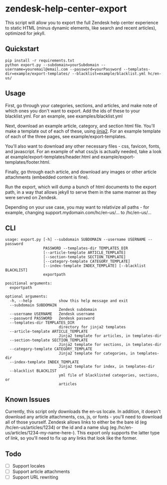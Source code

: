 # zendesk-help-center-export
This script will allow you to export the full Zendesk help center experience to static HTML (minus dynamic elements, like search and recent articles), optimized for jekyll.

## Quickstart
```
pip install -r requirements.txt
python export.py --subdomain=yourSubdomain --username=youremail@email.com --password=yourPassword --templates-dir=example/export-templates/ --blacklist=example/blacklist.yml hc/en-us/
```

## Usage
First, go through your categories, sections, and articles, and make note of which ones you don't want to export. Add the ids of these to your blacklist.yml. For an example, see examples/blacklist.yml

Next, download an example article, category, and section html file. You'll make a template out of each of these, using [jinja2](http://jinja.pocoo.org/). For an example template of each of the three pages, see example/export-templates. 

You'll also want to download any other necessary files - css, favicon, fonts, and javascript. For an example of what css/js is actually needed, take a look at example/export-templates/header.html and example/export-templates/footer.html.

Finally, go through each article, and download any images or other article attachments (embedded content is fine).

Run the export, which will dump a bunch of html documents to the export path, in a way that allows jekyll to serve them in the same manner as they were served on Zendesk.

Depending on your use case, you may want to relativize all paths - for example, changing support.mydomain.com/hc/en-us/... to /hc/en-us/...

## CLI
```
usage: export.py [-h] --subdomain SUBDOMAIN --username USERNAME --password
                 PASSWORD --templates-dir TEMPLATES_DIR
                 [--article-template ARTICLE_TEMPLATE]
                 [--section-template SECTION_TEMPLATE]
                 [--category-template CATEGORY_TEMPLATE]
                 [--index-template INDEX_TEMPLATE] [--blacklist BLACKLIST]
                 exportpath

positional arguments:
  exportpath

optional arguments:
  -h, --help            show this help message and exit
  --subdomain SUBDOMAIN
                        Zendesk subdomain
  --username USERNAME   Zendesk username
  --password PASSWORD   Zendesk password
  --templates-dir TEMPLATES_DIR
                        directory for jinja2 templates
  --article-template ARTICLE_TEMPLATE
                        Jinja2 template for articles, in templates-dir
  --section-template SECTION_TEMPLATE
                        Jinja2 template for sections, in templates-dir
  --category-template CATEGORY_TEMPLATE
                        Jinja2 template for categories, in templates-dir
  --index-template INDEX_TEMPLATE
                        Jinja2 template for index, in templates-dir
  --blacklist BLACKLIST
                        yml file of blacklisted categories, sections, or
                        articles
```

## Known Issues
Currently, this script only downloads the en-us locale. In addition, it doesn't download any article attachments, css, js, or fonts - you'll need to download all of those yourself. Zendesk allows links to either be the bare id (eg /hc/en-us/articles/1234) or the id and a name slug (eg /hc/en-us/articles/1234-my-name-here-). This export only supports the latter type of link, so you'll need to fix up any links that look like the former.

## Todo
- [ ] Support locales
- [ ] Support article attachments
- [ ] Support URL rewriting
